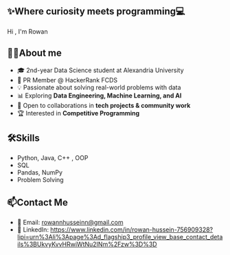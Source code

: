 ## ✨Where curiosity meets programming💻
Hi , I'm Rowan 

## 👩‍💻About me
- 🎓 2nd-year Data Science student at Alexandria University
- 💼 PR Member @ HackerRank FCDS
- 💡 Passionate about solving real-world problems with data
- 📊 Exploring **Data Engineering, Machine Learning, and AI**
- 🤝 Open to collaborations in **tech projects & community work**
- 🏆 Interested in **Competitive Programming**

## 🛠️Skills 
- Python, Java, C++ , OOP
- SQL
- Pandas, NumPy
- Problem Solving

## 📫Contact Me
- 📧 Email: rowannhusseinn@gmail.com
- 💼 LinkedIn: https://www.linkedin.com/in/rowan-hussein-756909328?lipi=urn%3Ali%3Apage%3Ad_flagship3_profile_view_base_contact_details%3BUkvyKvvHRwiWtNu2INm%2Fzw%3D%3D
<!--
**rowannhussein86/rowannhussein86** is a ✨ _special_ ✨ repository because its `README.md` (this file) appears on your GitHub profile.

Here are some ideas to get you started:

- 🔭 I’m currently working on ...
- 🌱 I’m currently learning ...
- 👯 I’m looking to collaborate on ...
- 🤔 I’m looking for help with ...
- 💬 Ask me about ...
- 📫 How to reach me: ...
- 😄 Pronouns: ...
- ⚡ Fun fact: ...
-->
